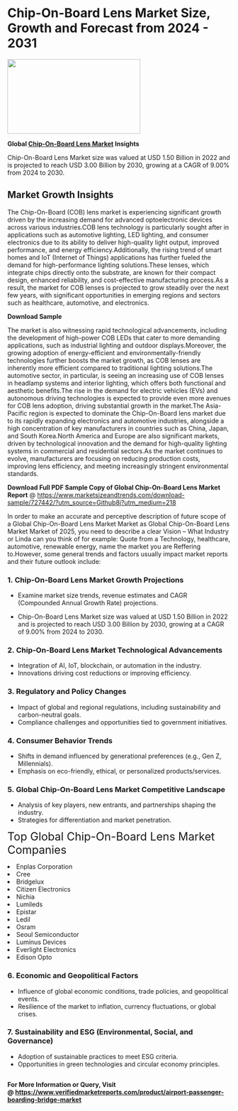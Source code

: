 <H1>Chip-On-Board Lens Market Size, Growth and Forecast from 2024 - 2031</H1><img class="aligncenter size-medium wp-image-584254" src="https://thirdeyenews.in/wp-content/uploads/2024/09/Global-Market-Research-300x168.jpeg" alt="" width="300" height="168" /><p><strong>Global&nbsp;<a href="https://www.marketsizeandtrends.com/download-sample/727442/?utm_source=Github8j?utm_medium=218">Chip-On-Board Lens Market</a> Insights</strong></p><p>Chip-On-Board Lens Market size was valued at USD 1.50 Billion in 2022 and is projected to reach USD 3.00 Billion by 2030, growing at a CAGR of 9.00% from 2024 to 2030.</p><p><h2>Market Growth Insights</h2> <p>The Chip-On-Board (COB) lens market is experiencing significant growth driven by the increasing demand for advanced optoelectronic devices across various industries.COB lens technology is particularly sought after in applications such as automotive lighting, LED lighting, and consumer electronics due to its ability to deliver high-quality light output, improved performance, and energy efficiency.Additionally, the rising trend of smart homes and IoT (Internet of Things) applications has further fueled the demand for high-performance lighting solutions.These lenses, which integrate chips directly onto the substrate, are known for their compact design, enhanced reliability, and cost-effective manufacturing process.As a result, the market for COB lenses is projected to grow steadily over the next few years, with significant opportunities in emerging regions and sectors such as healthcare, automotive, and electronics.</p> <p><strong>Download Sample</strong></p> <p>The market is also witnessing rapid technological advancements, including the development of high-power COB LEDs that cater to more demanding applications, such as industrial lighting and outdoor displays.Moreover, the growing adoption of energy-efficient and environmentally-friendly technologies further boosts the market growth, as COB lenses are inherently more efficient compared to traditional lighting solutions.The automotive sector, in particular, is seeing an increasing use of COB lenses in headlamp systems and interior lighting, which offers both functional and aesthetic benefits.The rise in the demand for electric vehicles (EVs) and autonomous driving technologies is expected to provide even more avenues for COB lens adoption, driving substantial growth in the market.The Asia-Pacific region is expected to dominate the Chip-On-Board lens market due to its rapidly expanding electronics and automotive industries, alongside a high concentration of key manufacturers in countries such as China, Japan, and South Korea.North America and Europe are also significant markets, driven by technological innovation and the demand for high-quality lighting systems in commercial and residential sectors.As the market continues to evolve, manufacturers are focusing on reducing production costs, improving lens efficiency, and meeting increasingly stringent environmental standards.<p><span class=""><strong>Download Full PDF Sample Copy of Global Chip-On-Board Lens Market Report</strong> @ <a href="https://www.marketsizeandtrends.com/download-sample/727442/?utm_source=Github8j?utm_medium=218" target="_blank">https://www.marketsizeandtrends.com/download-sample/727442/?utm_source=Github8j?utm_medium=218</a></span></p><p>In order to make an accurate and perceptive description of future scope of a Global&nbsp;Chip-On-Board Lens Market Market as Global&nbsp;Chip-On-Board Lens Market Market of 2025, you need to describe a clear Vision &ndash; What Industry or Linda can you think of for example: Quote from a Technology, healthcare, automotive, renewable energy, name the market you are Reffering to.However, some general trends and factors usually impact market reports and their future outlook include:</p><h3>1.&nbsp;<strong>Chip-On-Board Lens Market Growth Projections</strong></h3><ul><li>Examine market size trends, revenue estimates and CAGR (Compounded Annual Growth Rate) projections.</li><li><p>Chip-On-Board Lens Market size was valued at USD 1.50 Billion in 2022 and is projected to reach USD 3.00 Billion by 2030, growing at a CAGR of 9.00% from 2024 to 2030.</p></li></ul><h3>2.&nbsp;<strong>Chip-On-Board Lens Market Technological Advancements</strong></h3><ul><li>Integration of AI, IoT, blockchain, or automation in the industry.</li><li>Innovations driving cost reductions or improving efficiency.</li></ul><h3>3.&nbsp;<strong>Regulatory and Policy Changes</strong></h3><ul><li>Impact of global and regional regulations, including sustainability and carbon-neutral goals.</li><li>Compliance challenges and opportunities tied to government initiatives.</li></ul><h3>4.&nbsp;<strong>Consumer Behavior Trends</strong></h3><ul><li>Shifts in demand influenced by generational preferences (e.g., Gen Z, Millennials).</li><li>Emphasis on eco-friendly, ethical, or personalized products/services.</li></ul><h3>5.&nbsp;<strong>Global Chip-On-Board Lens Market Competitive Landscape</strong></h3><ul><li>Analysis of key players, new entrants, and partnerships shaping the industry.</li><li>Strategies for differentiation and market penetration.</li></ul><p data-pm-slice="1 1 []"><span style="color: inherit; font-family: inherit; font-size: 25px;">Top Global Chip-On-Board Lens Market Companies</span></p><div class="" data-test-id=""><p><li>Enplas Corporation</li><li> Cree</li><li> Bridgelux</li><li> Citizen Electronics</li><li> Nichia</li><li> Lumileds</li><li> Epistar</li><li> Ledil</li><li> Osram</li><li> Seoul Semiconductor</li><li> Luminus Devices</li><li> Everlight Electronics</li><li> Edison Opto</li></p></div><h3>6.&nbsp;<strong>Economic and Geopolitical Factors</strong></h3><ul><li>Influence of global economic conditions, trade policies, and geopolitical events.</li><li>Resilience of the market to inflation, currency fluctuations, or global crises.</li></ul><h3>7.&nbsp;<strong>Sustainability and ESG (Environmental, Social, and Governance)</strong></h3><ul><li>Adoption of sustainable practices to meet ESG criteria.</li><li>Opportunities in green technologies and circular economy principles.</li></ul><h2><strong style="font-size: 14px;">For More Information or Query, Visit @&nbsp;</strong><a style="background-color: #ffffff; font-size: 14px;" href="https://www.marketsizeandtrends.com/report/chip-on-board-lens-market/" target="_blank">https://www.verifiedmarketreports.com/product/airport-passenger-boarding-bridge-market</a></h2>